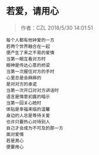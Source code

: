 # `若爱，请用心`
> 作者：CZL 2018/5/30 14:01:51 

    每个人都有他钟爱的一方
    若两个世界融合在一起
    便产生了来之不易的爱情
    当第一眼互看对方时
    眼神是传达心意的桥梁
    当第一次握住对方的手时
    心里总是会麻麻的
    是对对方的承诺
    当第一次开口对对方讲话时
    语言是情意初露的暗示
    当第一回关心她时
    体贴是幸福来临的温馨
    身边的人总是等待关爱
    也许只要热心对待别人
    自己才会成为不可及的那一方
    面对爱情
    若是真心
    便要用心
